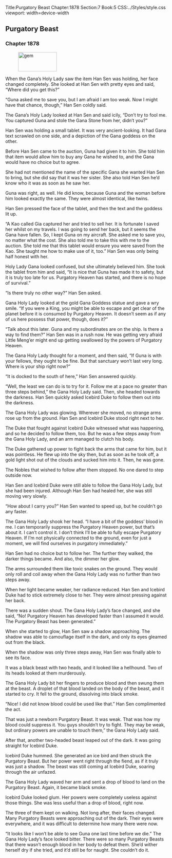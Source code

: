 Title:Purgatory Beast 
Chapter:1878 
Section:7 
Book:5 
CSS:../Styles/style.css 
viewport: width=device-width
  
## Purgatory Beast
### Chapter 1878 
<figure>
	<img src="../Images/gem.gif" alt="gem" id="gem" width="120" height="60" />
</figure>
  

  
  When the Gana’s Holy Lady saw the item Han Sen was holding, her face changed completely. She looked at Han Sen with pretty eyes and said, “Where did you get this?”

“Guna asked me to save you, but I am afraid I am too weak. Now I might have that chance, though,” Han Sen coldly said.

The Gana’s Holy Lady looked at Han Sen and said icily, “Don’t try to fool me. You captured Guna and stole the Gana Stone from her, didn’t you?”

Han Sen was holding a small tablet. It was very ancient-looking. It had Gana text scrawled on one side, and a depiction of the Gana goddess on the other.

Before Han Sen came to the auction, Guna had given it to him. She told him that item would allow him to buy any Gana he wished to, and the Gana would have no choice but to agree.

She had not mentioned the name of the specific Gana she wanted Han Sen to bring, but she did say that it was her sister. She also told Han Sen he’d know who it was as soon as he saw her.

Guna was right, as well. He did know, because Guna and the woman before him looked exactly the same. They were almost identical, like twins.

Han Sen pressed the face of the tablet, and then the text and the goddess lit up.

“A Kao called Gia captured her and tried to sell her. It is fortunate I saved her whilst on my travels. I was going to send her back, but it seems the Gana have fallen. So, I kept Guna on my aircraft. She asked me to save you, no matter what the cost. She also told me to take this with me to the auction. She told me that this tablet would ensure you were saved from the Kao. She taught me how to make use of it, too.” Han Sen was only being half honest with her.

Holy Lady Gana looked confused, but she ultimately believed him. She took the tablet from him and said, “It is nice that Guna has made it to safety, but it is truly too late for us. Purgatory Heaven has started, and there is no hope of survival.”

“Is there truly no other way?” Han Sen asked.

Gana Holy Lady looked at the gold Gana Goddess statue and gave a wry smile. “If you were a King, you might be able to escape and get clear of the planet before it is consumed by Purgatory Heaven. It doesn’t seem as if any of us here possess that power, though, does it?”

“Talk about this later. Guna and my subordinates are on the ship. Is there a way to find them?” Han Sen was in a rush now. He was getting very afraid Little Meng’er might end up getting swallowed by the powers of Purgatory Heaven.

The Gana Holy Lady thought for a moment, and then said, “If Guna is with your fellows, they ought to be fine. But that sanctuary won’t last very long. Where is your ship right now?”

“It is docked to the south of here,” Han Sen answered quickly.

“Well, the least we can do is to try for it. Follow me at a pace no greater than three steps behind,” the Gana Holy Lady said. Then, she headed towards the darkness. Han Sen quickly asked Icebird Duke to follow them out into the darkness.

The Gana Holy Lady was glowing. Wherever she moved, no strange arms rose up from the ground. Han Sen and Icebird Duke stood right next to her.

The Duke that fought against Icebird Duke witnessed what was happening, and so he decided to follow them, too. But he was a few steps away from the Gana Holy Lady, and an arm managed to clutch his body.

The Duke gathered up power to fight back the arms that came for him, but it was pointless. He flew up into the sky then, but as soon as he took off, a gold light shot out of the clouds and sucked him into it. Then, he was gone.

The Nobles that wished to follow after them stopped. No one dared to step outside now.

Han Sen and Icebird Duke were still able to follow the Gana Holy Lady, but she had been injured. Although Han Sen had healed her, she was still moving very slowly.

“How about I carry you?” Han Sen wanted to speed up, but he couldn’t go any faster.

The Gana Holy Lady shook her head. “I have a bit of the goddess’ blood in me. I can temporarily suppress the Purgatory Heaven power, but that’s about it. I can’t control it. I don’t think I’ll be able to fully escape Purgatory Heaven. If I’m not physically connected to the ground, even for just a moment, we will find ourselves in purgatory immediately.”

Han Sen had no choice but to follow her. The further they walked, the darker things became. And also, the dimmer her glow.

The arms surrounded them like toxic snakes on the ground. They would only roll and coil away when the Gana Holy Lady was no further than two steps away.

When her light became weaker, her radiance reduced. Han Sen and Icebird Duke had to stick extremely close to her. They were almost pressing against her back.

There was a sudden shout. The Gana Holy Lady’s face changed, and she said, “No! Purgatory Heaven has developed faster than I assumed it would. The Purgatory Beast has been generated.”

When she started to glow, Han Sen saw a shadow approaching. The shadow was able to camouflage itself in the dark, and only its eyes gleamed out from the black.

When the shadow was only three steps away, Han Sen was finally able to see its face.

It was a black beast with two heads, and it looked like a hellhound. Two of its heads looked at them murderously.

The Gana Holy Lady bit her fingers to produce blood and then swung them at the beast. A droplet of that blood landed on the body of the beast, and it started to cry. It fell to the ground, dissolving into black smoke.

“Nice! I did not know blood could be used like that.” Han Sen complimented the act.

That was just a newborn Purgatory Beast. It was weak. That was how my blood could suppress it. You guys shouldn’t try to fight. They may be weak, but ordinary powers are unable to touch them,” the Gana Holy Lady said.

After that, another two-headed beast leaped out of the dark. It was going straight for Icebird Duke.

Icebird Duke hummed. She generated an ice bird and then struck the Purgatory Beast. But her power went right through the fiend, as if it truly was just a shadow. The beast was still coming at Icebird Duke, soaring through the air unfazed.

The Gana Holy Lady waved her arm and sent a drop of blood to land on the Purgatory Beast. Again, it became black smoke.

Icebird Duke looked glum. Her powers were completely useless against those things. She was less useful than a drop of blood, right now.

The three of them kept on walking. Not long after, their faces changed. Many Purgatory Beasts were approaching out of the dark. Their eyes were everywhere, and it was difficult to determine how many there were now.

“It looks like I won’t be able to see Guna one last time before we die.” The Gana Holy Lady’s face looked bitter. There were so many Purgatory Beasts that there wasn’t enough blood in her body to defeat them. She’d wither herself dry if she tried, and it’d still be for naught. She couldn’t do it.
